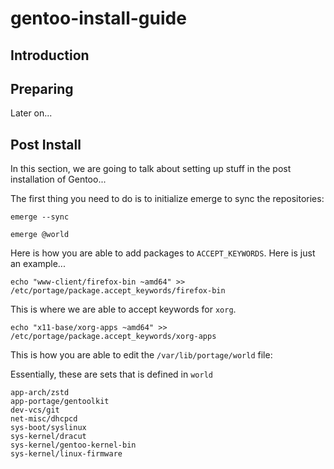 # gentoo-install-guide

## Introduction


## Preparing

Later on...


## Post Install
In this section, we are going to talk about setting up 
stuff in the post installation of Gentoo...

The first thing you need to do is to initialize emerge
to sync the repositories: 

```shell
emerge --sync
```



```shell
emerge @world
```


Here is how you are able to add packages to `ACCEPT_KEYWORDS`.
Here is just an example...

```shell
echo "www-client/firefox-bin ~amd64" >> /etc/portage/package.accept_keywords/firefox-bin
```



This is where we are able to accept keywords for `xorg`.


```shell
echo "x11-base/xorg-apps ~amd64" >> /etc/portage/package.accept_keywords/xorg-apps
```

This is how you are able to edit the `/var/lib/portage/world` file: 

Essentially, these are sets that is defined in `world`

```shell
app-arch/zstd
app-portage/gentoolkit
dev-vcs/git
net-misc/dhcpcd
sys-boot/syslinux
sys-kernel/dracut
sys-kernel/gentoo-kernel-bin
sys-kernel/linux-firmware
```
